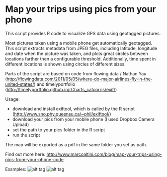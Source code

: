 Map your trips using pics from your phone 
====

This script provides R code to visualize GPS data using geotagged pictures. 

Most pictures taken using a mobile phone get automatically geotagged. This script extracts metadata from JPEG files, including latitude, longitude and date when the picture was taken, and plots great circles between locations farther then a configurable threshold. Additionally, time spent in different locations is shown using circles of different sizes. 

Parts of the script are based on code from flowing data / Nathan Yau (http://flowingdata.com/2011/05/05/where-do-major-airlines-fly-in-the-united-states/) and timelyportfolio (http://timelyportfolio.github.io/rCharts_catcorrjs/exif/) 

Usage:
- download and install exiftool, which is called by the R script (http://www.sno.phy.queensu.ca/~phil/exiftool/)
- download your pics from your mobile phone (I used Dropbox Camera Upload)
- set the path to your pics folder in the R script
- run the script

The map will be exported as a pdf in the same folder you set as path.

Find out more here: http://www.marcoaltini.com/blog/map-your-trips-using-pics-from-your-phone-code

Examples:
![alt tag](http://www.marcoaltini.com/uploads/1/3/2/3/13234002/1747146_orig.jpg)
![alt tag](http://www.marcoaltini.com/uploads/1/3/2/3/13234002/7856923_orig.jpg?826)
